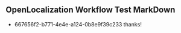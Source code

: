 ## OpenLocalization Workflow Test MarkDown
* 667656f2-b771-4e4e-a124-0b8e9f39c233 thanks!

<!--HONumber=Aug16_HO1-->


